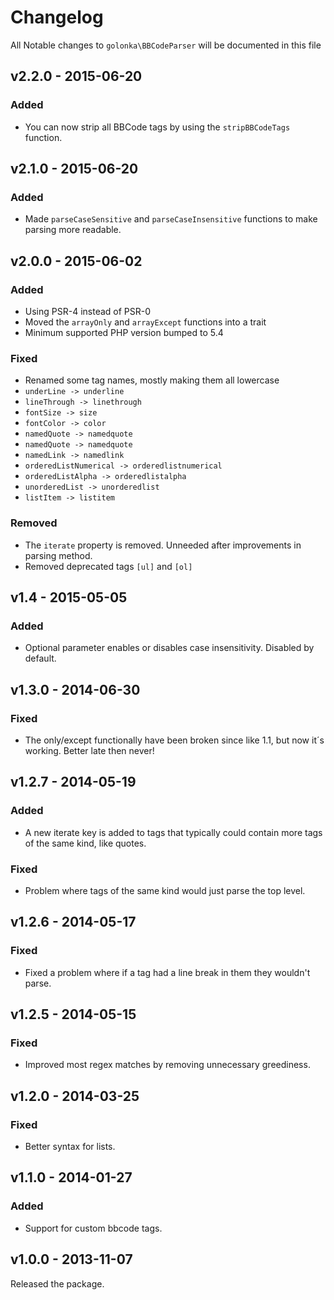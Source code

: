 # Changelog

All Notable changes to `golonka\BBCodeParser` will be documented in this file

## v2.2.0 - 2015-06-20

### Added
- You can now strip all BBCode tags by using the ``stripBBCodeTags`` function.

## v2.1.0 - 2015-06-20

### Added
- Made ``parseCaseSensitive`` and ``parseCaseInsensitive`` functions to make parsing more readable.

## v2.0.0 - 2015-06-02

### Added
- Using PSR-4 instead of PSR-0
- Moved the ``arrayOnly`` and ``arrayExcept`` functions into a trait
- Minimum supported PHP version bumped to 5.4

### Fixed
- Renamed some tag names, mostly making them all lowercase
 - `` underLine -> underline ``
 - `` lineThrough -> linethrough ``
 - `` fontSize -> size ``
 - `` fontColor -> color ``
 - `` namedQuote -> namedquote ``
 - `` namedQuote -> namedquote ``
 - `` namedLink -> namedlink ``
 - `` orderedListNumerical -> orderedlistnumerical ``
 - `` orderedListAlpha -> orderedlistalpha ``
 - `` unorderedList -> unorderedlist ``
 - `` listItem -> listitem ``

### Removed
- The ``iterate`` property is removed. Unneeded after improvements in parsing method.
- Removed deprecated tags ``[ul]`` and ``[ol]``

## v1.4 - 2015-05-05

### Added
- Optional parameter enables or disables case insensitivity. Disabled by default.

## v1.3.0 - 2014-06-30

### Fixed
- The only/except functionally have been broken since like 1.1, but now it´s working. Better late then never!

## v1.2.7 - 2014-05-19

### Added
- A new iterate key is added to tags that typically could contain more tags of the same kind, like quotes.

### Fixed
- Problem where tags of the same kind would just parse the top level.

## v1.2.6 - 2014-05-17

### Fixed
- Fixed a problem where if a tag had a line break in them they wouldn't parse.

## v1.2.5 - 2014-05-15

### Fixed
- Improved most regex matches by removing unnecessary greediness.

## v1.2.0 - 2014-03-25

### Fixed
- Better syntax for lists.

## v1.1.0 - 2014-01-27

### Added
- Support for custom bbcode tags.

## v1.0.0 - 2013-11-07

Released the package.